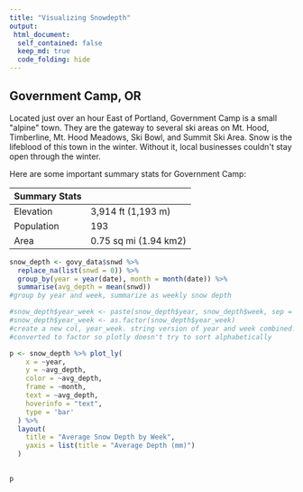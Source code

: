 ```yaml
---
title: "Visualizing Snowdepth"
output:
 html_document:
  self_contained: false
  keep_md: true
  code_folding: hide
---
```




## Government Camp, OR

Located just over an hour East of Portland, Government Camp is a small "alpine" town. They are the gateway to several ski areas on Mt. Hood, Timberline, Mt. Hood Meadows, Ski Bowl, and Summit Ski Area. Snow is the lifeblood of this town in the winter. Without it, local businesses couldn't stay open through the winter. 

Here are some important summary stats for Government Camp:

| Summary Stats |  |
|----|----|
| Elevation | 3,914 ft (1,193 m) |
| Population | 193 |
| Area | 0.75 sq mi (1.94 km2) |



```r
snow_depth <- govy_data$snwd %>%
  replace_na(list(snwd = 0)) %>%
  group_by(year = year(date), month = month(date)) %>%
  summarise(avg_depth = mean(snwd))
#group by year and week, summarize as weekly snow depth

#snow_depth$year_week <- paste(snow_depth$year, snow_depth$week, sep = "-")
#snow_depth$year_week <- as.factor(snow_depth$year_week)
#create a new col, year_week. string version of year and week combined.
#converted to factor so plotly doesn't try to sort alphabetically

p <- snow_depth %>% plot_ly(
    x = ~year, 
    y = ~avg_depth, 
    color = ~avg_depth, 
    frame = ~month, 
    text = ~avg_depth, 
    hoverinfo = "text",
    type = 'bar'
  ) %>%
  layout(
    title = "Average Snow Depth by Week",
    yaxis = list(title = "Average Depth (mm)")
  )
  

p
```

<!--html_preserve--><div id="htmlwidget-c9c07a3884dda74c8ebd" style="width:672px;height:480px;" class="plotly html-widget"></div>
<script type="application/json" data-for="htmlwidget-c9c07a3884dda74c8ebd">{"x":{"visdat":{"5c5780bed0":["function () ","plotlyVisDat"]},"cur_data":"5c5780bed0","attrs":{"5c5780bed0":{"x":{},"y":{},"text":{},"hoverinfo":"text","color":{},"frame":{},"alpha_stroke":1,"sizes":[10,100],"spans":[1,20],"type":"bar"}},"layout":{"margin":{"b":40,"l":60,"t":25,"r":10},"title":"Average Snow Depth by Week","yaxis":{"domain":[0,1],"automargin":true,"title":"Average Depth (mm)","range":[-136.236206896552,2860.96034482759]},"xaxis":{"domain":[0,1],"automargin":true,"title":"year","range":[1978,2022]},"hovermode":"closest","showlegend":false,"sliders":[{"currentvalue":{"prefix":"month: ","xanchor":"right","font":{"size":16,"color":"rgba(204,204,204,1)"}},"steps":[{"method":"animate","args":[["1"],{"transition":{"duration":500,"easing":"linear"},"frame":{"duration":500,"redraw":true},"mode":"immediate"}],"label":"1","value":"1"},{"method":"animate","args":[["2"],{"transition":{"duration":500,"easing":"linear"},"frame":{"duration":500,"redraw":true},"mode":"immediate"}],"label":"2","value":"2"},{"method":"animate","args":[["3"],{"transition":{"duration":500,"easing":"linear"},"frame":{"duration":500,"redraw":true},"mode":"immediate"}],"label":"3","value":"3"},{"method":"animate","args":[["4"],{"transition":{"duration":500,"easing":"linear"},"frame":{"duration":500,"redraw":true},"mode":"immediate"}],"label":"4","value":"4"},{"method":"animate","args":[["5"],{"transition":{"duration":500,"easing":"linear"},"frame":{"duration":500,"redraw":true},"mode":"immediate"}],"label":"5","value":"5"},{"method":"animate","args":[["6"],{"transition":{"duration":500,"easing":"linear"},"frame":{"duration":500,"redraw":true},"mode":"immediate"}],"label":"6","value":"6"},{"method":"animate","args":[["7"],{"transition":{"duration":500,"easing":"linear"},"frame":{"duration":500,"redraw":true},"mode":"immediate"}],"label":"7","value":"7"},{"method":"animate","args":[["8"],{"transition":{"duration":500,"easing":"linear"},"frame":{"duration":500,"redraw":true},"mode":"immediate"}],"label":"8","value":"8"},{"method":"animate","args":[["9"],{"transition":{"duration":500,"easing":"linear"},"frame":{"duration":500,"redraw":true},"mode":"immediate"}],"label":"9","value":"9"},{"method":"animate","args":[["10"],{"transition":{"duration":500,"easing":"linear"},"frame":{"duration":500,"redraw":true},"mode":"immediate"}],"label":"10","value":"10"},{"method":"animate","args":[["11"],{"transition":{"duration":500,"easing":"linear"},"frame":{"duration":500,"redraw":true},"mode":"immediate"}],"label":"11","value":"11"},{"method":"animate","args":[["12"],{"transition":{"duration":500,"easing":"linear"},"frame":{"duration":500,"redraw":true},"mode":"immediate"}],"label":"12","value":"12"}],"visible":true,"pad":{"t":40}}],"updatemenus":[{"type":"buttons","direction":"right","showactive":false,"y":0,"x":0,"yanchor":"top","xanchor":"right","pad":{"t":60,"r":5},"buttons":[{"label":"Play","method":"animate","args":[null,{"fromcurrent":true,"mode":"immediate","transition":{"duration":500,"easing":"linear"},"frame":{"duration":500,"redraw":true}}]}]}],"legend":{"yanchor":"top","y":0.5}},"source":"A","config":{"showSendToCloud":false},"data":[{"x":[1980,1981,1982,1983,1984,1985,1986,1987,1988,1989,1990,1991,1992,1993,1994,1995,1996,1997,1998,1999,2000,2001,2002,2003,2004,2005,2006,2007,2008,2009,2010,2011,2012,2013,2014,2015,2016,2017,2018,2019,2020],"y":[943.032258064516,53.258064516129,2249.06451612903,736.58064516129,693.225806451613,2255.61290322581,754.612903225806,679.225806451613,1069.22580645161,1536.29032258065,522.709677419355,493.193548387097,209.741935483871,1412.51612903226,284.354838709677,845.483870967742,643.161290322581,1037.35483870968,1095.51612903226,961.935483870968,1399.45161290323,662.935483870968,1888.64516129032,298.290322580645,1292.1935483871,199.225806451613,900.548387096774,1087.29032258065,1889.38709677419,1123.38709677419,281,556.41935483871,803,968.41935483871,90.1290322580645,109.806451612903,1212.67741935484,1797.64516129032,303.870967741935,569.483870967742,955.387096774194],"text":[943.032258064516,53.258064516129,2249.06451612903,736.58064516129,693.225806451613,2255.61290322581,754.612903225806,679.225806451613,1069.22580645161,1536.29032258065,522.709677419355,493.193548387097,209.741935483871,1412.51612903226,284.354838709677,845.483870967742,643.161290322581,1037.35483870968,1095.51612903226,961.935483870968,1399.45161290323,662.935483870968,1888.64516129032,298.290322580645,1292.1935483871,199.225806451613,900.548387096774,1087.29032258065,1889.38709677419,1123.38709677419,281,556.41935483871,803,968.41935483871,90.1290322580645,109.806451612903,1212.67741935484,1797.64516129032,303.870967741935,569.483870967742,955.387096774194],"hoverinfo":["text","text","text","text","text","text","text","text","text","text","text","text","text","text","text","text","text","text","text","text","text","text","text","text","text","text","text","text","text","text","text","text","text","text","text","text","text","text","text","text","text"],"frame":"1","type":"bar","marker":{"colorbar":{"title":"avg_depth","ticklen":2},"cmin":0,"cmax":2724.72413793103,"colorscale":[["0","rgba(68,1,84,1)"],["0.0416666666666667","rgba(70,19,97,1)"],["0.0833333333333333","rgba(72,32,111,1)"],["0.125","rgba(71,45,122,1)"],["0.166666666666667","rgba(68,58,128,1)"],["0.208333333333333","rgba(64,70,135,1)"],["0.25","rgba(60,82,138,1)"],["0.291666666666667","rgba(56,93,140,1)"],["0.333333333333333","rgba(49,104,142,1)"],["0.375","rgba(46,114,142,1)"],["0.416666666666667","rgba(42,123,142,1)"],["0.458333333333333","rgba(38,133,141,1)"],["0.5","rgba(37,144,140,1)"],["0.541666666666667","rgba(33,154,138,1)"],["0.583333333333333","rgba(39,164,133,1)"],["0.625","rgba(47,174,127,1)"],["0.666666666666667","rgba(53,183,121,1)"],["0.708333333333333","rgba(79,191,110,1)"],["0.75","rgba(98,199,98,1)"],["0.791666666666667","rgba(119,207,85,1)"],["0.833333333333333","rgba(147,214,70,1)"],["0.875","rgba(172,220,52,1)"],["0.916666666666667","rgba(199,225,42,1)"],["0.958333333333333","rgba(226,228,40,1)"],["1","rgba(253,231,37,1)"]],"showscale":false,"color":[943.032258064516,53.258064516129,2249.06451612903,736.58064516129,693.225806451613,2255.61290322581,754.612903225806,679.225806451613,1069.22580645161,1536.29032258065,522.709677419355,493.193548387097,209.741935483871,1412.51612903226,284.354838709677,845.483870967742,643.161290322581,1037.35483870968,1095.51612903226,961.935483870968,1399.45161290323,662.935483870968,1888.64516129032,298.290322580645,1292.1935483871,199.225806451613,900.548387096774,1087.29032258065,1889.38709677419,1123.38709677419,281,556.41935483871,803,968.41935483871,90.1290322580645,109.806451612903,1212.67741935484,1797.64516129032,303.870967741935,569.483870967742,955.387096774194],"line":{"colorbar":{"title":"","ticklen":2},"cmin":0,"cmax":2724.72413793103,"colorscale":[["0","rgba(68,1,84,1)"],["0.0416666666666667","rgba(70,19,97,1)"],["0.0833333333333333","rgba(72,32,111,1)"],["0.125","rgba(71,45,122,1)"],["0.166666666666667","rgba(68,58,128,1)"],["0.208333333333333","rgba(64,70,135,1)"],["0.25","rgba(60,82,138,1)"],["0.291666666666667","rgba(56,93,140,1)"],["0.333333333333333","rgba(49,104,142,1)"],["0.375","rgba(46,114,142,1)"],["0.416666666666667","rgba(42,123,142,1)"],["0.458333333333333","rgba(38,133,141,1)"],["0.5","rgba(37,144,140,1)"],["0.541666666666667","rgba(33,154,138,1)"],["0.583333333333333","rgba(39,164,133,1)"],["0.625","rgba(47,174,127,1)"],["0.666666666666667","rgba(53,183,121,1)"],["0.708333333333333","rgba(79,191,110,1)"],["0.75","rgba(98,199,98,1)"],["0.791666666666667","rgba(119,207,85,1)"],["0.833333333333333","rgba(147,214,70,1)"],["0.875","rgba(172,220,52,1)"],["0.916666666666667","rgba(199,225,42,1)"],["0.958333333333333","rgba(226,228,40,1)"],["1","rgba(253,231,37,1)"]],"showscale":false,"color":[943.032258064516,53.258064516129,2249.06451612903,736.58064516129,693.225806451613,2255.61290322581,754.612903225806,679.225806451613,1069.22580645161,1536.29032258065,522.709677419355,493.193548387097,209.741935483871,1412.51612903226,284.354838709677,845.483870967742,643.161290322581,1037.35483870968,1095.51612903226,961.935483870968,1399.45161290323,662.935483870968,1888.64516129032,298.290322580645,1292.1935483871,199.225806451613,900.548387096774,1087.29032258065,1889.38709677419,1123.38709677419,281,556.41935483871,803,968.41935483871,90.1290322580645,109.806451612903,1212.67741935484,1797.64516129032,303.870967741935,569.483870967742,955.387096774194]}},"xaxis":"x","yaxis":"y","visible":true},{"x":[1980,2020],"y":[0,2724.72413793103],"type":"scatter","mode":"markers","opacity":0,"hoverinfo":"none","showlegend":false,"marker":{"colorbar":{"title":"avg_depth","ticklen":2,"len":0.5,"lenmode":"fraction","y":1,"yanchor":"top"},"cmin":0,"cmax":2724.72413793103,"colorscale":[["0","rgba(68,1,84,1)"],["0.0416666666666667","rgba(70,19,97,1)"],["0.0833333333333333","rgba(72,32,111,1)"],["0.125","rgba(71,45,122,1)"],["0.166666666666667","rgba(68,58,128,1)"],["0.208333333333333","rgba(64,70,135,1)"],["0.25","rgba(60,82,138,1)"],["0.291666666666667","rgba(56,93,140,1)"],["0.333333333333333","rgba(49,104,142,1)"],["0.375","rgba(46,114,142,1)"],["0.416666666666667","rgba(42,123,142,1)"],["0.458333333333333","rgba(38,133,141,1)"],["0.5","rgba(37,144,140,1)"],["0.541666666666667","rgba(33,154,138,1)"],["0.583333333333333","rgba(39,164,133,1)"],["0.625","rgba(47,174,127,1)"],["0.666666666666667","rgba(53,183,121,1)"],["0.708333333333333","rgba(79,191,110,1)"],["0.75","rgba(98,199,98,1)"],["0.791666666666667","rgba(119,207,85,1)"],["0.833333333333333","rgba(147,214,70,1)"],["0.875","rgba(172,220,52,1)"],["0.916666666666667","rgba(199,225,42,1)"],["0.958333333333333","rgba(226,228,40,1)"],["1","rgba(253,231,37,1)"]],"showscale":true,"color":[0,2724.72413793103],"line":{"color":"rgba(255,127,14,1)"}},"xaxis":"x","yaxis":"y","frame":null}],"highlight":{"on":"plotly_click","persistent":false,"dynamic":false,"selectize":false,"opacityDim":0.2,"selected":{"opacity":1},"debounce":0},"frames":[{"name":"1","data":[{"x":[1980,1981,1982,1983,1984,1985,1986,1987,1988,1989,1990,1991,1992,1993,1994,1995,1996,1997,1998,1999,2000,2001,2002,2003,2004,2005,2006,2007,2008,2009,2010,2011,2012,2013,2014,2015,2016,2017,2018,2019,2020],"y":[943.032258064516,53.258064516129,2249.06451612903,736.58064516129,693.225806451613,2255.61290322581,754.612903225806,679.225806451613,1069.22580645161,1536.29032258065,522.709677419355,493.193548387097,209.741935483871,1412.51612903226,284.354838709677,845.483870967742,643.161290322581,1037.35483870968,1095.51612903226,961.935483870968,1399.45161290323,662.935483870968,1888.64516129032,298.290322580645,1292.1935483871,199.225806451613,900.548387096774,1087.29032258065,1889.38709677419,1123.38709677419,281,556.41935483871,803,968.41935483871,90.1290322580645,109.806451612903,1212.67741935484,1797.64516129032,303.870967741935,569.483870967742,955.387096774194],"text":[943.032258064516,53.258064516129,2249.06451612903,736.58064516129,693.225806451613,2255.61290322581,754.612903225806,679.225806451613,1069.22580645161,1536.29032258065,522.709677419355,493.193548387097,209.741935483871,1412.51612903226,284.354838709677,845.483870967742,643.161290322581,1037.35483870968,1095.51612903226,961.935483870968,1399.45161290323,662.935483870968,1888.64516129032,298.290322580645,1292.1935483871,199.225806451613,900.548387096774,1087.29032258065,1889.38709677419,1123.38709677419,281,556.41935483871,803,968.41935483871,90.1290322580645,109.806451612903,1212.67741935484,1797.64516129032,303.870967741935,569.483870967742,955.387096774194],"hoverinfo":["text","text","text","text","text","text","text","text","text","text","text","text","text","text","text","text","text","text","text","text","text","text","text","text","text","text","text","text","text","text","text","text","text","text","text","text","text","text","text","text","text"],"frame":"1","type":"bar","marker":{"colorbar":{"title":"avg_depth","ticklen":2},"cmin":0,"cmax":2724.72413793103,"colorscale":[["0","rgba(68,1,84,1)"],["0.0416666666666667","rgba(70,19,97,1)"],["0.0833333333333333","rgba(72,32,111,1)"],["0.125","rgba(71,45,122,1)"],["0.166666666666667","rgba(68,58,128,1)"],["0.208333333333333","rgba(64,70,135,1)"],["0.25","rgba(60,82,138,1)"],["0.291666666666667","rgba(56,93,140,1)"],["0.333333333333333","rgba(49,104,142,1)"],["0.375","rgba(46,114,142,1)"],["0.416666666666667","rgba(42,123,142,1)"],["0.458333333333333","rgba(38,133,141,1)"],["0.5","rgba(37,144,140,1)"],["0.541666666666667","rgba(33,154,138,1)"],["0.583333333333333","rgba(39,164,133,1)"],["0.625","rgba(47,174,127,1)"],["0.666666666666667","rgba(53,183,121,1)"],["0.708333333333333","rgba(79,191,110,1)"],["0.75","rgba(98,199,98,1)"],["0.791666666666667","rgba(119,207,85,1)"],["0.833333333333333","rgba(147,214,70,1)"],["0.875","rgba(172,220,52,1)"],["0.916666666666667","rgba(199,225,42,1)"],["0.958333333333333","rgba(226,228,40,1)"],["1","rgba(253,231,37,1)"]],"showscale":false,"color":[943.032258064516,53.258064516129,2249.06451612903,736.58064516129,693.225806451613,2255.61290322581,754.612903225806,679.225806451613,1069.22580645161,1536.29032258065,522.709677419355,493.193548387097,209.741935483871,1412.51612903226,284.354838709677,845.483870967742,643.161290322581,1037.35483870968,1095.51612903226,961.935483870968,1399.45161290323,662.935483870968,1888.64516129032,298.290322580645,1292.1935483871,199.225806451613,900.548387096774,1087.29032258065,1889.38709677419,1123.38709677419,281,556.41935483871,803,968.41935483871,90.1290322580645,109.806451612903,1212.67741935484,1797.64516129032,303.870967741935,569.483870967742,955.387096774194],"line":{"colorbar":{"title":"","ticklen":2},"cmin":0,"cmax":2724.72413793103,"colorscale":[["0","rgba(68,1,84,1)"],["0.0416666666666667","rgba(70,19,97,1)"],["0.0833333333333333","rgba(72,32,111,1)"],["0.125","rgba(71,45,122,1)"],["0.166666666666667","rgba(68,58,128,1)"],["0.208333333333333","rgba(64,70,135,1)"],["0.25","rgba(60,82,138,1)"],["0.291666666666667","rgba(56,93,140,1)"],["0.333333333333333","rgba(49,104,142,1)"],["0.375","rgba(46,114,142,1)"],["0.416666666666667","rgba(42,123,142,1)"],["0.458333333333333","rgba(38,133,141,1)"],["0.5","rgba(37,144,140,1)"],["0.541666666666667","rgba(33,154,138,1)"],["0.583333333333333","rgba(39,164,133,1)"],["0.625","rgba(47,174,127,1)"],["0.666666666666667","rgba(53,183,121,1)"],["0.708333333333333","rgba(79,191,110,1)"],["0.75","rgba(98,199,98,1)"],["0.791666666666667","rgba(119,207,85,1)"],["0.833333333333333","rgba(147,214,70,1)"],["0.875","rgba(172,220,52,1)"],["0.916666666666667","rgba(199,225,42,1)"],["0.958333333333333","rgba(226,228,40,1)"],["1","rgba(253,231,37,1)"]],"showscale":false,"color":[943.032258064516,53.258064516129,2249.06451612903,736.58064516129,693.225806451613,2255.61290322581,754.612903225806,679.225806451613,1069.22580645161,1536.29032258065,522.709677419355,493.193548387097,209.741935483871,1412.51612903226,284.354838709677,845.483870967742,643.161290322581,1037.35483870968,1095.51612903226,961.935483870968,1399.45161290323,662.935483870968,1888.64516129032,298.290322580645,1292.1935483871,199.225806451613,900.548387096774,1087.29032258065,1889.38709677419,1123.38709677419,281,556.41935483871,803,968.41935483871,90.1290322580645,109.806451612903,1212.67741935484,1797.64516129032,303.870967741935,569.483870967742,955.387096774194]}},"xaxis":"x","yaxis":"y","visible":true}],"traces":[0]},{"name":"2","data":[{"x":[1980,1981,1982,1983,1984,1985,1986,1987,1988,1989,1990,1991,1992,1993,1994,1995,1996,1997,1998,1999,2000,2001,2002,2003,2004,2005,2006,2007,2008,2009,2010,2011,2012,2013,2014,2015,2016,2017,2018,2019,2020],"y":[838.206896551724,220.428571428571,1985.78571428571,854.535714285714,638.51724137931,2647.96428571429,1037.75,718.464285714286,837.344827586207,1544.92857142857,1970.25,135.214285714286,8.75862068965517,1074.07142857143,540.785714285714,416.535714285714,811.034482758621,889.928571428571,767.428571428571,2120.85714285714,1273.37931034483,850,2443.78571428571,310.214285714286,1173.65517241379,158.785714285714,1361.60714285714,807.285714285714,2724.72413793103,847.25,121.571428571429,372.75,692,1214.60714285714,625.071428571429,1.78571428571429,711.965517241379,1373.39285714286,435.464285714286,983.392857142857,602.51724137931],"text":[838.206896551724,220.428571428571,1985.78571428571,854.535714285714,638.51724137931,2647.96428571429,1037.75,718.464285714286,837.344827586207,1544.92857142857,1970.25,135.214285714286,8.75862068965517,1074.07142857143,540.785714285714,416.535714285714,811.034482758621,889.928571428571,767.428571428571,2120.85714285714,1273.37931034483,850,2443.78571428571,310.214285714286,1173.65517241379,158.785714285714,1361.60714285714,807.285714285714,2724.72413793103,847.25,121.571428571429,372.75,692,1214.60714285714,625.071428571429,1.78571428571429,711.965517241379,1373.39285714286,435.464285714286,983.392857142857,602.51724137931],"hoverinfo":["text","text","text","text","text","text","text","text","text","text","text","text","text","text","text","text","text","text","text","text","text","text","text","text","text","text","text","text","text","text","text","text","text","text","text","text","text","text","text","text","text"],"frame":"2","type":"bar","marker":{"colorbar":{"title":"avg_depth","ticklen":2},"cmin":0,"cmax":2724.72413793103,"colorscale":[["0","rgba(68,1,84,1)"],["0.0416666666666667","rgba(70,19,97,1)"],["0.0833333333333333","rgba(72,32,111,1)"],["0.125","rgba(71,45,122,1)"],["0.166666666666667","rgba(68,58,128,1)"],["0.208333333333333","rgba(64,70,135,1)"],["0.25","rgba(60,82,138,1)"],["0.291666666666667","rgba(56,93,140,1)"],["0.333333333333333","rgba(49,104,142,1)"],["0.375","rgba(46,114,142,1)"],["0.416666666666667","rgba(42,123,142,1)"],["0.458333333333333","rgba(38,133,141,1)"],["0.5","rgba(37,144,140,1)"],["0.541666666666667","rgba(33,154,138,1)"],["0.583333333333333","rgba(39,164,133,1)"],["0.625","rgba(47,174,127,1)"],["0.666666666666667","rgba(53,183,121,1)"],["0.708333333333333","rgba(79,191,110,1)"],["0.75","rgba(98,199,98,1)"],["0.791666666666667","rgba(119,207,85,1)"],["0.833333333333333","rgba(147,214,70,1)"],["0.875","rgba(172,220,52,1)"],["0.916666666666667","rgba(199,225,42,1)"],["0.958333333333333","rgba(226,228,40,1)"],["1","rgba(253,231,37,1)"]],"showscale":false,"color":[838.206896551724,220.428571428571,1985.78571428571,854.535714285714,638.51724137931,2647.96428571429,1037.75,718.464285714286,837.344827586207,1544.92857142857,1970.25,135.214285714286,8.75862068965517,1074.07142857143,540.785714285714,416.535714285714,811.034482758621,889.928571428571,767.428571428571,2120.85714285714,1273.37931034483,850,2443.78571428571,310.214285714286,1173.65517241379,158.785714285714,1361.60714285714,807.285714285714,2724.72413793103,847.25,121.571428571429,372.75,692,1214.60714285714,625.071428571429,1.78571428571429,711.965517241379,1373.39285714286,435.464285714286,983.392857142857,602.51724137931],"line":{"colorbar":{"title":"","ticklen":2},"cmin":0,"cmax":2724.72413793103,"colorscale":[["0","rgba(68,1,84,1)"],["0.0416666666666667","rgba(70,19,97,1)"],["0.0833333333333333","rgba(72,32,111,1)"],["0.125","rgba(71,45,122,1)"],["0.166666666666667","rgba(68,58,128,1)"],["0.208333333333333","rgba(64,70,135,1)"],["0.25","rgba(60,82,138,1)"],["0.291666666666667","rgba(56,93,140,1)"],["0.333333333333333","rgba(49,104,142,1)"],["0.375","rgba(46,114,142,1)"],["0.416666666666667","rgba(42,123,142,1)"],["0.458333333333333","rgba(38,133,141,1)"],["0.5","rgba(37,144,140,1)"],["0.541666666666667","rgba(33,154,138,1)"],["0.583333333333333","rgba(39,164,133,1)"],["0.625","rgba(47,174,127,1)"],["0.666666666666667","rgba(53,183,121,1)"],["0.708333333333333","rgba(79,191,110,1)"],["0.75","rgba(98,199,98,1)"],["0.791666666666667","rgba(119,207,85,1)"],["0.833333333333333","rgba(147,214,70,1)"],["0.875","rgba(172,220,52,1)"],["0.916666666666667","rgba(199,225,42,1)"],["0.958333333333333","rgba(226,228,40,1)"],["1","rgba(253,231,37,1)"]],"showscale":false,"color":[838.206896551724,220.428571428571,1985.78571428571,854.535714285714,638.51724137931,2647.96428571429,1037.75,718.464285714286,837.344827586207,1544.92857142857,1970.25,135.214285714286,8.75862068965517,1074.07142857143,540.785714285714,416.535714285714,811.034482758621,889.928571428571,767.428571428571,2120.85714285714,1273.37931034483,850,2443.78571428571,310.214285714286,1173.65517241379,158.785714285714,1361.60714285714,807.285714285714,2724.72413793103,847.25,121.571428571429,372.75,692,1214.60714285714,625.071428571429,1.78571428571429,711.965517241379,1373.39285714286,435.464285714286,983.392857142857,602.51724137931]}},"xaxis":"x","yaxis":"y","visible":true}],"traces":[0]},{"name":"3","data":[{"x":[1980,1981,1982,1983,1984,1985,1986,1987,1988,1989,1990,1991,1992,1993,1994,1995,1996,1997,1998,1999,2000,2001,2002,2003,2004,2005,2006,2007,2008,2009,2010,2011,2012,2013,2014,2015,2016,2017,2018,2019],"y":[1090.51612903226,29.3225806451613,1666.48387096774,353.967741935484,572.677419354839,2172.09677419355,275.290322580645,547.322580645161,265.451612903226,1610.8064516129,743.161290322581,350.645161290323,2.45161290322581,483.354838709677,480.903225806452,100.774193548387,108.129032258065,1259.35483870968,794.774193548387,2023.83870967742,1198.64516129032,447.41935483871,2101.54838709677,839.838709677419,798.064516129032,45,1439.54838709677,697.161290322581,2170.54838709677,1600.25806451613,126.064516129032,995.483870967742,1541.22580645161,1188.87096774194,332.709677419355,3.29032258064516,431.870967741935,1310.96774193548,974.193548387097,1446.12903225806],"text":[1090.51612903226,29.3225806451613,1666.48387096774,353.967741935484,572.677419354839,2172.09677419355,275.290322580645,547.322580645161,265.451612903226,1610.8064516129,743.161290322581,350.645161290323,2.45161290322581,483.354838709677,480.903225806452,100.774193548387,108.129032258065,1259.35483870968,794.774193548387,2023.83870967742,1198.64516129032,447.41935483871,2101.54838709677,839.838709677419,798.064516129032,45,1439.54838709677,697.161290322581,2170.54838709677,1600.25806451613,126.064516129032,995.483870967742,1541.22580645161,1188.87096774194,332.709677419355,3.29032258064516,431.870967741935,1310.96774193548,974.193548387097,1446.12903225806],"hoverinfo":["text","text","text","text","text","text","text","text","text","text","text","text","text","text","text","text","text","text","text","text","text","text","text","text","text","text","text","text","text","text","text","text","text","text","text","text","text","text","text","text"],"frame":"3","type":"bar","marker":{"colorbar":{"title":"avg_depth","ticklen":2},"cmin":0,"cmax":2724.72413793103,"colorscale":[["0","rgba(68,1,84,1)"],["0.0416666666666667","rgba(70,19,97,1)"],["0.0833333333333333","rgba(72,32,111,1)"],["0.125","rgba(71,45,122,1)"],["0.166666666666667","rgba(68,58,128,1)"],["0.208333333333333","rgba(64,70,135,1)"],["0.25","rgba(60,82,138,1)"],["0.291666666666667","rgba(56,93,140,1)"],["0.333333333333333","rgba(49,104,142,1)"],["0.375","rgba(46,114,142,1)"],["0.416666666666667","rgba(42,123,142,1)"],["0.458333333333333","rgba(38,133,141,1)"],["0.5","rgba(37,144,140,1)"],["0.541666666666667","rgba(33,154,138,1)"],["0.583333333333333","rgba(39,164,133,1)"],["0.625","rgba(47,174,127,1)"],["0.666666666666667","rgba(53,183,121,1)"],["0.708333333333333","rgba(79,191,110,1)"],["0.75","rgba(98,199,98,1)"],["0.791666666666667","rgba(119,207,85,1)"],["0.833333333333333","rgba(147,214,70,1)"],["0.875","rgba(172,220,52,1)"],["0.916666666666667","rgba(199,225,42,1)"],["0.958333333333333","rgba(226,228,40,1)"],["1","rgba(253,231,37,1)"]],"showscale":false,"color":[1090.51612903226,29.3225806451613,1666.48387096774,353.967741935484,572.677419354839,2172.09677419355,275.290322580645,547.322580645161,265.451612903226,1610.8064516129,743.161290322581,350.645161290323,2.45161290322581,483.354838709677,480.903225806452,100.774193548387,108.129032258065,1259.35483870968,794.774193548387,2023.83870967742,1198.64516129032,447.41935483871,2101.54838709677,839.838709677419,798.064516129032,45,1439.54838709677,697.161290322581,2170.54838709677,1600.25806451613,126.064516129032,995.483870967742,1541.22580645161,1188.87096774194,332.709677419355,3.29032258064516,431.870967741935,1310.96774193548,974.193548387097,1446.12903225806],"line":{"colorbar":{"title":"","ticklen":2},"cmin":0,"cmax":2724.72413793103,"colorscale":[["0","rgba(68,1,84,1)"],["0.0416666666666667","rgba(70,19,97,1)"],["0.0833333333333333","rgba(72,32,111,1)"],["0.125","rgba(71,45,122,1)"],["0.166666666666667","rgba(68,58,128,1)"],["0.208333333333333","rgba(64,70,135,1)"],["0.25","rgba(60,82,138,1)"],["0.291666666666667","rgba(56,93,140,1)"],["0.333333333333333","rgba(49,104,142,1)"],["0.375","rgba(46,114,142,1)"],["0.416666666666667","rgba(42,123,142,1)"],["0.458333333333333","rgba(38,133,141,1)"],["0.5","rgba(37,144,140,1)"],["0.541666666666667","rgba(33,154,138,1)"],["0.583333333333333","rgba(39,164,133,1)"],["0.625","rgba(47,174,127,1)"],["0.666666666666667","rgba(53,183,121,1)"],["0.708333333333333","rgba(79,191,110,1)"],["0.75","rgba(98,199,98,1)"],["0.791666666666667","rgba(119,207,85,1)"],["0.833333333333333","rgba(147,214,70,1)"],["0.875","rgba(172,220,52,1)"],["0.916666666666667","rgba(199,225,42,1)"],["0.958333333333333","rgba(226,228,40,1)"],["1","rgba(253,231,37,1)"]],"showscale":false,"color":[1090.51612903226,29.3225806451613,1666.48387096774,353.967741935484,572.677419354839,2172.09677419355,275.290322580645,547.322580645161,265.451612903226,1610.8064516129,743.161290322581,350.645161290323,2.45161290322581,483.354838709677,480.903225806452,100.774193548387,108.129032258065,1259.35483870968,794.774193548387,2023.83870967742,1198.64516129032,447.41935483871,2101.54838709677,839.838709677419,798.064516129032,45,1439.54838709677,697.161290322581,2170.54838709677,1600.25806451613,126.064516129032,995.483870967742,1541.22580645161,1188.87096774194,332.709677419355,3.29032258064516,431.870967741935,1310.96774193548,974.193548387097,1446.12903225806]}},"xaxis":"x","yaxis":"y","visible":true}],"traces":[0]},{"name":"4","data":[{"x":[1980,1981,1982,1983,1984,1985,1986,1987,1988,1989,1990,1991,1992,1993,1994,1995,1996,1997,1998,1999,2000,2001,2002,2003,2004,2005,2006,2007,2008,2009,2010,2011,2012,2013,2014,2015,2016,2017,2018,2019],"y":[761.066666666667,422.533333333333,1496.1,211.766666666667,593.6,870.4,74.5,31.3666666666667,145.566666666667,722.233333333333,69.4,137.933333333333,38.0666666666667,48.2333333333333,17.7666666666667,97.3,21.1666666666667,635.9,263.3,1368.3,186.233333333333,203.266666666667,1113.33333333333,372.433333333333,57.6333333333333,110.033333333333,732.333333333333,94.8666666666667,2307.13333333333,1372.43333333333,450.466666666667,544.433333333333,472.5,193.033333333333,51.6666666666667,48.2,49.9,652.766666666667,304.866666666667,168.466666666667],"text":[761.066666666667,422.533333333333,1496.1,211.766666666667,593.6,870.4,74.5,31.3666666666667,145.566666666667,722.233333333333,69.4,137.933333333333,38.0666666666667,48.2333333333333,17.7666666666667,97.3,21.1666666666667,635.9,263.3,1368.3,186.233333333333,203.266666666667,1113.33333333333,372.433333333333,57.6333333333333,110.033333333333,732.333333333333,94.8666666666667,2307.13333333333,1372.43333333333,450.466666666667,544.433333333333,472.5,193.033333333333,51.6666666666667,48.2,49.9,652.766666666667,304.866666666667,168.466666666667],"hoverinfo":["text","text","text","text","text","text","text","text","text","text","text","text","text","text","text","text","text","text","text","text","text","text","text","text","text","text","text","text","text","text","text","text","text","text","text","text","text","text","text","text"],"frame":"4","type":"bar","marker":{"colorbar":{"title":"avg_depth","ticklen":2},"cmin":0,"cmax":2724.72413793103,"colorscale":[["0","rgba(68,1,84,1)"],["0.0416666666666667","rgba(70,19,97,1)"],["0.0833333333333333","rgba(72,32,111,1)"],["0.125","rgba(71,45,122,1)"],["0.166666666666667","rgba(68,58,128,1)"],["0.208333333333333","rgba(64,70,135,1)"],["0.25","rgba(60,82,138,1)"],["0.291666666666667","rgba(56,93,140,1)"],["0.333333333333333","rgba(49,104,142,1)"],["0.375","rgba(46,114,142,1)"],["0.416666666666667","rgba(42,123,142,1)"],["0.458333333333333","rgba(38,133,141,1)"],["0.5","rgba(37,144,140,1)"],["0.541666666666667","rgba(33,154,138,1)"],["0.583333333333333","rgba(39,164,133,1)"],["0.625","rgba(47,174,127,1)"],["0.666666666666667","rgba(53,183,121,1)"],["0.708333333333333","rgba(79,191,110,1)"],["0.75","rgba(98,199,98,1)"],["0.791666666666667","rgba(119,207,85,1)"],["0.833333333333333","rgba(147,214,70,1)"],["0.875","rgba(172,220,52,1)"],["0.916666666666667","rgba(199,225,42,1)"],["0.958333333333333","rgba(226,228,40,1)"],["1","rgba(253,231,37,1)"]],"showscale":false,"color":[761.066666666667,422.533333333333,1496.1,211.766666666667,593.6,870.4,74.5,31.3666666666667,145.566666666667,722.233333333333,69.4,137.933333333333,38.0666666666667,48.2333333333333,17.7666666666667,97.3,21.1666666666667,635.9,263.3,1368.3,186.233333333333,203.266666666667,1113.33333333333,372.433333333333,57.6333333333333,110.033333333333,732.333333333333,94.8666666666667,2307.13333333333,1372.43333333333,450.466666666667,544.433333333333,472.5,193.033333333333,51.6666666666667,48.2,49.9,652.766666666667,304.866666666667,168.466666666667],"line":{"colorbar":{"title":"","ticklen":2},"cmin":0,"cmax":2724.72413793103,"colorscale":[["0","rgba(68,1,84,1)"],["0.0416666666666667","rgba(70,19,97,1)"],["0.0833333333333333","rgba(72,32,111,1)"],["0.125","rgba(71,45,122,1)"],["0.166666666666667","rgba(68,58,128,1)"],["0.208333333333333","rgba(64,70,135,1)"],["0.25","rgba(60,82,138,1)"],["0.291666666666667","rgba(56,93,140,1)"],["0.333333333333333","rgba(49,104,142,1)"],["0.375","rgba(46,114,142,1)"],["0.416666666666667","rgba(42,123,142,1)"],["0.458333333333333","rgba(38,133,141,1)"],["0.5","rgba(37,144,140,1)"],["0.541666666666667","rgba(33,154,138,1)"],["0.583333333333333","rgba(39,164,133,1)"],["0.625","rgba(47,174,127,1)"],["0.666666666666667","rgba(53,183,121,1)"],["0.708333333333333","rgba(79,191,110,1)"],["0.75","rgba(98,199,98,1)"],["0.791666666666667","rgba(119,207,85,1)"],["0.833333333333333","rgba(147,214,70,1)"],["0.875","rgba(172,220,52,1)"],["0.916666666666667","rgba(199,225,42,1)"],["0.958333333333333","rgba(226,228,40,1)"],["1","rgba(253,231,37,1)"]],"showscale":false,"color":[761.066666666667,422.533333333333,1496.1,211.766666666667,593.6,870.4,74.5,31.3666666666667,145.566666666667,722.233333333333,69.4,137.933333333333,38.0666666666667,48.2333333333333,17.7666666666667,97.3,21.1666666666667,635.9,263.3,1368.3,186.233333333333,203.266666666667,1113.33333333333,372.433333333333,57.6333333333333,110.033333333333,732.333333333333,94.8666666666667,2307.13333333333,1372.43333333333,450.466666666667,544.433333333333,472.5,193.033333333333,51.6666666666667,48.2,49.9,652.766666666667,304.866666666667,168.466666666667]}},"xaxis":"x","yaxis":"y","visible":true}],"traces":[0]},{"name":"5","data":[{"x":[1980,1981,1982,1983,1984,1985,1986,1987,1988,1989,1990,1991,1992,1993,1994,1995,1996,1997,1998,1999,2000,2001,2002,2003,2004,2005,2006,2007,2008,2009,2010,2011,2012,2013,2014,2015,2016,2017,2018,2019],"y":[7.35483870967742,6.54838709677419,147.483870967742,6.54838709677419,119.612903225806,31.1290322580645,23.7096774193548,0,20.4838709677419,9,3.25806451612903,14.7096774193548,0,3.29032258064516,0,0,4.93548387096774,4.90322580645161,3.25806451612903,416.225806451613,21.3225806451613,18.8709677419355,199.903225806452,9.80645161290323,0,0,0,0,865.193548387097,155.645161290323,49.9354838709677,159,10.6774193548387,5.74193548387097,0,0,0,181.064516129032,0,0],"text":[7.35483870967742,6.54838709677419,147.483870967742,6.54838709677419,119.612903225806,31.1290322580645,23.7096774193548,0,20.4838709677419,9,3.25806451612903,14.7096774193548,0,3.29032258064516,0,0,4.93548387096774,4.90322580645161,3.25806451612903,416.225806451613,21.3225806451613,18.8709677419355,199.903225806452,9.80645161290323,0,0,0,0,865.193548387097,155.645161290323,49.9354838709677,159,10.6774193548387,5.74193548387097,0,0,0,181.064516129032,0,0],"hoverinfo":["text","text","text","text","text","text","text","text","text","text","text","text","text","text","text","text","text","text","text","text","text","text","text","text","text","text","text","text","text","text","text","text","text","text","text","text","text","text","text","text"],"frame":"5","type":"bar","marker":{"colorbar":{"title":"avg_depth","ticklen":2},"cmin":0,"cmax":2724.72413793103,"colorscale":[["0","rgba(68,1,84,1)"],["0.0416666666666667","rgba(70,19,97,1)"],["0.0833333333333333","rgba(72,32,111,1)"],["0.125","rgba(71,45,122,1)"],["0.166666666666667","rgba(68,58,128,1)"],["0.208333333333333","rgba(64,70,135,1)"],["0.25","rgba(60,82,138,1)"],["0.291666666666667","rgba(56,93,140,1)"],["0.333333333333333","rgba(49,104,142,1)"],["0.375","rgba(46,114,142,1)"],["0.416666666666667","rgba(42,123,142,1)"],["0.458333333333333","rgba(38,133,141,1)"],["0.5","rgba(37,144,140,1)"],["0.541666666666667","rgba(33,154,138,1)"],["0.583333333333333","rgba(39,164,133,1)"],["0.625","rgba(47,174,127,1)"],["0.666666666666667","rgba(53,183,121,1)"],["0.708333333333333","rgba(79,191,110,1)"],["0.75","rgba(98,199,98,1)"],["0.791666666666667","rgba(119,207,85,1)"],["0.833333333333333","rgba(147,214,70,1)"],["0.875","rgba(172,220,52,1)"],["0.916666666666667","rgba(199,225,42,1)"],["0.958333333333333","rgba(226,228,40,1)"],["1","rgba(253,231,37,1)"]],"showscale":false,"color":[7.35483870967742,6.54838709677419,147.483870967742,6.54838709677419,119.612903225806,31.1290322580645,23.7096774193548,0,20.4838709677419,9,3.25806451612903,14.7096774193548,0,3.29032258064516,0,0,4.93548387096774,4.90322580645161,3.25806451612903,416.225806451613,21.3225806451613,18.8709677419355,199.903225806452,9.80645161290323,0,0,0,0,865.193548387097,155.645161290323,49.9354838709677,159,10.6774193548387,5.74193548387097,0,0,0,181.064516129032,0,0],"line":{"colorbar":{"title":"","ticklen":2},"cmin":0,"cmax":2724.72413793103,"colorscale":[["0","rgba(68,1,84,1)"],["0.0416666666666667","rgba(70,19,97,1)"],["0.0833333333333333","rgba(72,32,111,1)"],["0.125","rgba(71,45,122,1)"],["0.166666666666667","rgba(68,58,128,1)"],["0.208333333333333","rgba(64,70,135,1)"],["0.25","rgba(60,82,138,1)"],["0.291666666666667","rgba(56,93,140,1)"],["0.333333333333333","rgba(49,104,142,1)"],["0.375","rgba(46,114,142,1)"],["0.416666666666667","rgba(42,123,142,1)"],["0.458333333333333","rgba(38,133,141,1)"],["0.5","rgba(37,144,140,1)"],["0.541666666666667","rgba(33,154,138,1)"],["0.583333333333333","rgba(39,164,133,1)"],["0.625","rgba(47,174,127,1)"],["0.666666666666667","rgba(53,183,121,1)"],["0.708333333333333","rgba(79,191,110,1)"],["0.75","rgba(98,199,98,1)"],["0.791666666666667","rgba(119,207,85,1)"],["0.833333333333333","rgba(147,214,70,1)"],["0.875","rgba(172,220,52,1)"],["0.916666666666667","rgba(199,225,42,1)"],["0.958333333333333","rgba(226,228,40,1)"],["1","rgba(253,231,37,1)"]],"showscale":false,"color":[7.35483870967742,6.54838709677419,147.483870967742,6.54838709677419,119.612903225806,31.1290322580645,23.7096774193548,0,20.4838709677419,9,3.25806451612903,14.7096774193548,0,3.29032258064516,0,0,4.93548387096774,4.90322580645161,3.25806451612903,416.225806451613,21.3225806451613,18.8709677419355,199.903225806452,9.80645161290323,0,0,0,0,865.193548387097,155.645161290323,49.9354838709677,159,10.6774193548387,5.74193548387097,0,0,0,181.064516129032,0,0]}},"xaxis":"x","yaxis":"y","visible":true}],"traces":[0]},{"name":"6","data":[{"x":[1980,1981,1982,1983,1984,1985,1986,1987,1988,1989,1990,1991,1992,1993,1994,1995,1996,1997,1998,1999,2000,2001,2002,2003,2004,2005,2006,2007,2008,2009,2010,2011,2012,2013,2014,2015,2016,2017,2018,2019],"y":[0.833333333333333,0,0,0,0,0,0,0,0,0,0,0,0,0,1.7,12.7,0.833333333333333,0,0,0,0,0,0,0,0,0,0,0,1.7,0,0,0,0,0,0,0,0,0,0,0],"text":[0.833333333333333,0,0,0,0,0,0,0,0,0,0,0,0,0,1.7,12.7,0.833333333333333,0,0,0,0,0,0,0,0,0,0,0,1.7,0,0,0,0,0,0,0,0,0,0,0],"hoverinfo":["text","text","text","text","text","text","text","text","text","text","text","text","text","text","text","text","text","text","text","text","text","text","text","text","text","text","text","text","text","text","text","text","text","text","text","text","text","text","text","text"],"frame":"6","type":"bar","marker":{"colorbar":{"title":"avg_depth","ticklen":2},"cmin":0,"cmax":2724.72413793103,"colorscale":[["0","rgba(68,1,84,1)"],["0.0416666666666667","rgba(70,19,97,1)"],["0.0833333333333333","rgba(72,32,111,1)"],["0.125","rgba(71,45,122,1)"],["0.166666666666667","rgba(68,58,128,1)"],["0.208333333333333","rgba(64,70,135,1)"],["0.25","rgba(60,82,138,1)"],["0.291666666666667","rgba(56,93,140,1)"],["0.333333333333333","rgba(49,104,142,1)"],["0.375","rgba(46,114,142,1)"],["0.416666666666667","rgba(42,123,142,1)"],["0.458333333333333","rgba(38,133,141,1)"],["0.5","rgba(37,144,140,1)"],["0.541666666666667","rgba(33,154,138,1)"],["0.583333333333333","rgba(39,164,133,1)"],["0.625","rgba(47,174,127,1)"],["0.666666666666667","rgba(53,183,121,1)"],["0.708333333333333","rgba(79,191,110,1)"],["0.75","rgba(98,199,98,1)"],["0.791666666666667","rgba(119,207,85,1)"],["0.833333333333333","rgba(147,214,70,1)"],["0.875","rgba(172,220,52,1)"],["0.916666666666667","rgba(199,225,42,1)"],["0.958333333333333","rgba(226,228,40,1)"],["1","rgba(253,231,37,1)"]],"showscale":false,"color":[0.833333333333333,0,0,0,0,0,0,0,0,0,0,0,0,0,1.7,12.7,0.833333333333333,0,0,0,0,0,0,0,0,0,0,0,1.7,0,0,0,0,0,0,0,0,0,0,0],"line":{"colorbar":{"title":"","ticklen":2},"cmin":0,"cmax":2724.72413793103,"colorscale":[["0","rgba(68,1,84,1)"],["0.0416666666666667","rgba(70,19,97,1)"],["0.0833333333333333","rgba(72,32,111,1)"],["0.125","rgba(71,45,122,1)"],["0.166666666666667","rgba(68,58,128,1)"],["0.208333333333333","rgba(64,70,135,1)"],["0.25","rgba(60,82,138,1)"],["0.291666666666667","rgba(56,93,140,1)"],["0.333333333333333","rgba(49,104,142,1)"],["0.375","rgba(46,114,142,1)"],["0.416666666666667","rgba(42,123,142,1)"],["0.458333333333333","rgba(38,133,141,1)"],["0.5","rgba(37,144,140,1)"],["0.541666666666667","rgba(33,154,138,1)"],["0.583333333333333","rgba(39,164,133,1)"],["0.625","rgba(47,174,127,1)"],["0.666666666666667","rgba(53,183,121,1)"],["0.708333333333333","rgba(79,191,110,1)"],["0.75","rgba(98,199,98,1)"],["0.791666666666667","rgba(119,207,85,1)"],["0.833333333333333","rgba(147,214,70,1)"],["0.875","rgba(172,220,52,1)"],["0.916666666666667","rgba(199,225,42,1)"],["0.958333333333333","rgba(226,228,40,1)"],["1","rgba(253,231,37,1)"]],"showscale":false,"color":[0.833333333333333,0,0,0,0,0,0,0,0,0,0,0,0,0,1.7,12.7,0.833333333333333,0,0,0,0,0,0,0,0,0,0,0,1.7,0,0,0,0,0,0,0,0,0,0,0]}},"xaxis":"x","yaxis":"y","visible":true}],"traces":[0]},{"name":"7","data":[{"x":[1980,1981,1982,1983,1984,1985,1986,1987,1988,1989,1990,1991,1992,1993,1994,1995,1996,1997,1998,1999,2000,2001,2002,2003,2004,2005,2006,2007,2008,2009,2010,2011,2012,2013,2014,2015,2016,2017,2018,2019],"y":[0,0,0,0,0,0,0,0,0,0,0,0,0,0,0,0,0,0,0,0,0,0,0,0,0,0,0,0,0,0,0,0,0,0,0,0,0,0,0,0],"text":[0,0,0,0,0,0,0,0,0,0,0,0,0,0,0,0,0,0,0,0,0,0,0,0,0,0,0,0,0,0,0,0,0,0,0,0,0,0,0,0],"hoverinfo":["text","text","text","text","text","text","text","text","text","text","text","text","text","text","text","text","text","text","text","text","text","text","text","text","text","text","text","text","text","text","text","text","text","text","text","text","text","text","text","text"],"frame":"7","type":"bar","marker":{"color":"rgba(68,1,84,1)","line":{"color":"rgba(68,1,84,1)"}},"textfont":{"color":"rgba(68,1,84,1)"},"error_y":{"color":"rgba(68,1,84,1)"},"error_x":{"color":"rgba(68,1,84,1)"},"xaxis":"x","yaxis":"y","visible":true}],"traces":[0]},{"name":"8","data":[{"x":[1980,1981,1982,1983,1984,1985,1986,1987,1988,1989,1990,1991,1992,1993,1994,1995,1996,1997,1998,1999,2000,2001,2002,2003,2004,2005,2006,2007,2008,2009,2010,2011,2012,2013,2014,2015,2016,2017,2018,2019],"y":[0,0,0,0,0,0,0,0,0,0,0,0,0,0,0,0,0,0,0,0,0,0,0,0,0,0,0,0,0,0,0,0,0,0,0,0,0,0,0,0],"text":[0,0,0,0,0,0,0,0,0,0,0,0,0,0,0,0,0,0,0,0,0,0,0,0,0,0,0,0,0,0,0,0,0,0,0,0,0,0,0,0],"hoverinfo":["text","text","text","text","text","text","text","text","text","text","text","text","text","text","text","text","text","text","text","text","text","text","text","text","text","text","text","text","text","text","text","text","text","text","text","text","text","text","text","text"],"frame":"8","type":"bar","marker":{"color":"rgba(68,1,84,1)","line":{"color":"rgba(68,1,84,1)"}},"textfont":{"color":"rgba(68,1,84,1)"},"error_y":{"color":"rgba(68,1,84,1)"},"error_x":{"color":"rgba(68,1,84,1)"},"xaxis":"x","yaxis":"y","visible":true}],"traces":[0]},{"name":"9","data":[{"x":[1980,1981,1982,1983,1984,1985,1986,1987,1988,1989,1990,1991,1992,1993,1994,1995,1996,1997,1998,1999,2000,2001,2002,2003,2004,2005,2006,2007,2008,2009,2010,2011,2012,2013,2014,2015,2016,2017,2018,2019],"y":[0,0,0,0,0,0,0,0,0,0,0,0,0,0,0,0,0,0,0,0,0,0,0,0,0,0,0,0,0,0,0,0,0,0,0,0,0,0,0,5.93333333333333],"text":[0,0,0,0,0,0,0,0,0,0,0,0,0,0,0,0,0,0,0,0,0,0,0,0,0,0,0,0,0,0,0,0,0,0,0,0,0,0,0,5.93333333333333],"hoverinfo":["text","text","text","text","text","text","text","text","text","text","text","text","text","text","text","text","text","text","text","text","text","text","text","text","text","text","text","text","text","text","text","text","text","text","text","text","text","text","text","text"],"frame":"9","type":"bar","marker":{"colorbar":{"title":"avg_depth","ticklen":2},"cmin":0,"cmax":2724.72413793103,"colorscale":[["0","rgba(68,1,84,1)"],["0.0416666666666667","rgba(70,19,97,1)"],["0.0833333333333333","rgba(72,32,111,1)"],["0.125","rgba(71,45,122,1)"],["0.166666666666667","rgba(68,58,128,1)"],["0.208333333333333","rgba(64,70,135,1)"],["0.25","rgba(60,82,138,1)"],["0.291666666666667","rgba(56,93,140,1)"],["0.333333333333333","rgba(49,104,142,1)"],["0.375","rgba(46,114,142,1)"],["0.416666666666667","rgba(42,123,142,1)"],["0.458333333333333","rgba(38,133,141,1)"],["0.5","rgba(37,144,140,1)"],["0.541666666666667","rgba(33,154,138,1)"],["0.583333333333333","rgba(39,164,133,1)"],["0.625","rgba(47,174,127,1)"],["0.666666666666667","rgba(53,183,121,1)"],["0.708333333333333","rgba(79,191,110,1)"],["0.75","rgba(98,199,98,1)"],["0.791666666666667","rgba(119,207,85,1)"],["0.833333333333333","rgba(147,214,70,1)"],["0.875","rgba(172,220,52,1)"],["0.916666666666667","rgba(199,225,42,1)"],["0.958333333333333","rgba(226,228,40,1)"],["1","rgba(253,231,37,1)"]],"showscale":false,"color":[0,0,0,0,0,0,0,0,0,0,0,0,0,0,0,0,0,0,0,0,0,0,0,0,0,0,0,0,0,0,0,0,0,0,0,0,0,0,0,5.93333333333333],"line":{"colorbar":{"title":"","ticklen":2},"cmin":0,"cmax":2724.72413793103,"colorscale":[["0","rgba(68,1,84,1)"],["0.0416666666666667","rgba(70,19,97,1)"],["0.0833333333333333","rgba(72,32,111,1)"],["0.125","rgba(71,45,122,1)"],["0.166666666666667","rgba(68,58,128,1)"],["0.208333333333333","rgba(64,70,135,1)"],["0.25","rgba(60,82,138,1)"],["0.291666666666667","rgba(56,93,140,1)"],["0.333333333333333","rgba(49,104,142,1)"],["0.375","rgba(46,114,142,1)"],["0.416666666666667","rgba(42,123,142,1)"],["0.458333333333333","rgba(38,133,141,1)"],["0.5","rgba(37,144,140,1)"],["0.541666666666667","rgba(33,154,138,1)"],["0.583333333333333","rgba(39,164,133,1)"],["0.625","rgba(47,174,127,1)"],["0.666666666666667","rgba(53,183,121,1)"],["0.708333333333333","rgba(79,191,110,1)"],["0.75","rgba(98,199,98,1)"],["0.791666666666667","rgba(119,207,85,1)"],["0.833333333333333","rgba(147,214,70,1)"],["0.875","rgba(172,220,52,1)"],["0.916666666666667","rgba(199,225,42,1)"],["0.958333333333333","rgba(226,228,40,1)"],["1","rgba(253,231,37,1)"]],"showscale":false,"color":[0,0,0,0,0,0,0,0,0,0,0,0,0,0,0,0,0,0,0,0,0,0,0,0,0,0,0,0,0,0,0,0,0,0,0,0,0,0,0,5.93333333333333]}},"xaxis":"x","yaxis":"y","visible":true}],"traces":[0]},{"name":"10","data":[{"x":[1980,1981,1982,1983,1984,1985,1986,1987,1988,1989,1990,1991,1992,1993,1994,1995,1996,1997,1998,1999,2000,2001,2002,2003,2004,2005,2006,2007,2008,2009,2010,2011,2012,2013,2014,2015,2016,2017,2018,2019],"y":[0,3.29032258064516,2.45161290322581,0,163,5.70967741935484,0,0,0,0,1.61290322580645,63.9032258064516,0,0,0.806451612903226,0,23.7096774193548,0,2.45161290322581,0,4.93548387096774,2.45161290322581,0,1.64516129032258,12.3225806451613,0,1.64516129032258,21.3225806451613,0,41.8064516129032,23.7741935483871,0,15.5806451612903,0,1.64516129032258,0,0,15.5483870967742,0,0.806451612903226],"text":[0,3.29032258064516,2.45161290322581,0,163,5.70967741935484,0,0,0,0,1.61290322580645,63.9032258064516,0,0,0.806451612903226,0,23.7096774193548,0,2.45161290322581,0,4.93548387096774,2.45161290322581,0,1.64516129032258,12.3225806451613,0,1.64516129032258,21.3225806451613,0,41.8064516129032,23.7741935483871,0,15.5806451612903,0,1.64516129032258,0,0,15.5483870967742,0,0.806451612903226],"hoverinfo":["text","text","text","text","text","text","text","text","text","text","text","text","text","text","text","text","text","text","text","text","text","text","text","text","text","text","text","text","text","text","text","text","text","text","text","text","text","text","text","text"],"frame":"10","type":"bar","marker":{"colorbar":{"title":"avg_depth","ticklen":2},"cmin":0,"cmax":2724.72413793103,"colorscale":[["0","rgba(68,1,84,1)"],["0.0416666666666667","rgba(70,19,97,1)"],["0.0833333333333333","rgba(72,32,111,1)"],["0.125","rgba(71,45,122,1)"],["0.166666666666667","rgba(68,58,128,1)"],["0.208333333333333","rgba(64,70,135,1)"],["0.25","rgba(60,82,138,1)"],["0.291666666666667","rgba(56,93,140,1)"],["0.333333333333333","rgba(49,104,142,1)"],["0.375","rgba(46,114,142,1)"],["0.416666666666667","rgba(42,123,142,1)"],["0.458333333333333","rgba(38,133,141,1)"],["0.5","rgba(37,144,140,1)"],["0.541666666666667","rgba(33,154,138,1)"],["0.583333333333333","rgba(39,164,133,1)"],["0.625","rgba(47,174,127,1)"],["0.666666666666667","rgba(53,183,121,1)"],["0.708333333333333","rgba(79,191,110,1)"],["0.75","rgba(98,199,98,1)"],["0.791666666666667","rgba(119,207,85,1)"],["0.833333333333333","rgba(147,214,70,1)"],["0.875","rgba(172,220,52,1)"],["0.916666666666667","rgba(199,225,42,1)"],["0.958333333333333","rgba(226,228,40,1)"],["1","rgba(253,231,37,1)"]],"showscale":false,"color":[0,3.29032258064516,2.45161290322581,0,163,5.70967741935484,0,0,0,0,1.61290322580645,63.9032258064516,0,0,0.806451612903226,0,23.7096774193548,0,2.45161290322581,0,4.93548387096774,2.45161290322581,0,1.64516129032258,12.3225806451613,0,1.64516129032258,21.3225806451613,0,41.8064516129032,23.7741935483871,0,15.5806451612903,0,1.64516129032258,0,0,15.5483870967742,0,0.806451612903226],"line":{"colorbar":{"title":"","ticklen":2},"cmin":0,"cmax":2724.72413793103,"colorscale":[["0","rgba(68,1,84,1)"],["0.0416666666666667","rgba(70,19,97,1)"],["0.0833333333333333","rgba(72,32,111,1)"],["0.125","rgba(71,45,122,1)"],["0.166666666666667","rgba(68,58,128,1)"],["0.208333333333333","rgba(64,70,135,1)"],["0.25","rgba(60,82,138,1)"],["0.291666666666667","rgba(56,93,140,1)"],["0.333333333333333","rgba(49,104,142,1)"],["0.375","rgba(46,114,142,1)"],["0.416666666666667","rgba(42,123,142,1)"],["0.458333333333333","rgba(38,133,141,1)"],["0.5","rgba(37,144,140,1)"],["0.541666666666667","rgba(33,154,138,1)"],["0.583333333333333","rgba(39,164,133,1)"],["0.625","rgba(47,174,127,1)"],["0.666666666666667","rgba(53,183,121,1)"],["0.708333333333333","rgba(79,191,110,1)"],["0.75","rgba(98,199,98,1)"],["0.791666666666667","rgba(119,207,85,1)"],["0.833333333333333","rgba(147,214,70,1)"],["0.875","rgba(172,220,52,1)"],["0.916666666666667","rgba(199,225,42,1)"],["0.958333333333333","rgba(226,228,40,1)"],["1","rgba(253,231,37,1)"]],"showscale":false,"color":[0,3.29032258064516,2.45161290322581,0,163,5.70967741935484,0,0,0,0,1.61290322580645,63.9032258064516,0,0,0.806451612903226,0,23.7096774193548,0,2.45161290322581,0,4.93548387096774,2.45161290322581,0,1.64516129032258,12.3225806451613,0,1.64516129032258,21.3225806451613,0,41.8064516129032,23.7741935483871,0,15.5806451612903,0,1.64516129032258,0,0,15.5483870967742,0,0.806451612903226]}},"xaxis":"x","yaxis":"y","visible":true}],"traces":[0]},{"name":"11","data":[{"x":[1980,1981,1982,1983,1984,1985,1986,1987,1988,1989,1990,1991,1992,1993,1994,1995,1996,1997,1998,1999,2000,2001,2002,2003,2004,2005,2006,2007,2008,2009,2010,2011,2012,2013,2014,2015,2016,2017,2018,2019],"y":[23.7,57.4666666666667,161.7,188.866666666667,690,638.4,246.4,75.4,359.9,88,66,165.866666666667,212.533333333333,105.866666666667,961.833333333333,14.4,378.5,3.36666666666667,55.0333333333333,25.4,116,93.1333333333333,0,317.5,37.1666666666667,231.133333333333,445.4,187.066666666667,38.9333333333333,478.366666666667,534.266666666667,220.1,8.46666666666667,45.7,105.8,22.7666666666667,50.8,54.2,7.6,73.6666666666667],"text":[23.7,57.4666666666667,161.7,188.866666666667,690,638.4,246.4,75.4,359.9,88,66,165.866666666667,212.533333333333,105.866666666667,961.833333333333,14.4,378.5,3.36666666666667,55.0333333333333,25.4,116,93.1333333333333,0,317.5,37.1666666666667,231.133333333333,445.4,187.066666666667,38.9333333333333,478.366666666667,534.266666666667,220.1,8.46666666666667,45.7,105.8,22.7666666666667,50.8,54.2,7.6,73.6666666666667],"hoverinfo":["text","text","text","text","text","text","text","text","text","text","text","text","text","text","text","text","text","text","text","text","text","text","text","text","text","text","text","text","text","text","text","text","text","text","text","text","text","text","text","text"],"frame":"11","type":"bar","marker":{"colorbar":{"title":"avg_depth","ticklen":2},"cmin":0,"cmax":2724.72413793103,"colorscale":[["0","rgba(68,1,84,1)"],["0.0416666666666667","rgba(70,19,97,1)"],["0.0833333333333333","rgba(72,32,111,1)"],["0.125","rgba(71,45,122,1)"],["0.166666666666667","rgba(68,58,128,1)"],["0.208333333333333","rgba(64,70,135,1)"],["0.25","rgba(60,82,138,1)"],["0.291666666666667","rgba(56,93,140,1)"],["0.333333333333333","rgba(49,104,142,1)"],["0.375","rgba(46,114,142,1)"],["0.416666666666667","rgba(42,123,142,1)"],["0.458333333333333","rgba(38,133,141,1)"],["0.5","rgba(37,144,140,1)"],["0.541666666666667","rgba(33,154,138,1)"],["0.583333333333333","rgba(39,164,133,1)"],["0.625","rgba(47,174,127,1)"],["0.666666666666667","rgba(53,183,121,1)"],["0.708333333333333","rgba(79,191,110,1)"],["0.75","rgba(98,199,98,1)"],["0.791666666666667","rgba(119,207,85,1)"],["0.833333333333333","rgba(147,214,70,1)"],["0.875","rgba(172,220,52,1)"],["0.916666666666667","rgba(199,225,42,1)"],["0.958333333333333","rgba(226,228,40,1)"],["1","rgba(253,231,37,1)"]],"showscale":false,"color":[23.7,57.4666666666667,161.7,188.866666666667,690,638.4,246.4,75.4,359.9,88,66,165.866666666667,212.533333333333,105.866666666667,961.833333333333,14.4,378.5,3.36666666666667,55.0333333333333,25.4,116,93.1333333333333,0,317.5,37.1666666666667,231.133333333333,445.4,187.066666666667,38.9333333333333,478.366666666667,534.266666666667,220.1,8.46666666666667,45.7,105.8,22.7666666666667,50.8,54.2,7.6,73.6666666666667],"line":{"colorbar":{"title":"","ticklen":2},"cmin":0,"cmax":2724.72413793103,"colorscale":[["0","rgba(68,1,84,1)"],["0.0416666666666667","rgba(70,19,97,1)"],["0.0833333333333333","rgba(72,32,111,1)"],["0.125","rgba(71,45,122,1)"],["0.166666666666667","rgba(68,58,128,1)"],["0.208333333333333","rgba(64,70,135,1)"],["0.25","rgba(60,82,138,1)"],["0.291666666666667","rgba(56,93,140,1)"],["0.333333333333333","rgba(49,104,142,1)"],["0.375","rgba(46,114,142,1)"],["0.416666666666667","rgba(42,123,142,1)"],["0.458333333333333","rgba(38,133,141,1)"],["0.5","rgba(37,144,140,1)"],["0.541666666666667","rgba(33,154,138,1)"],["0.583333333333333","rgba(39,164,133,1)"],["0.625","rgba(47,174,127,1)"],["0.666666666666667","rgba(53,183,121,1)"],["0.708333333333333","rgba(79,191,110,1)"],["0.75","rgba(98,199,98,1)"],["0.791666666666667","rgba(119,207,85,1)"],["0.833333333333333","rgba(147,214,70,1)"],["0.875","rgba(172,220,52,1)"],["0.916666666666667","rgba(199,225,42,1)"],["0.958333333333333","rgba(226,228,40,1)"],["1","rgba(253,231,37,1)"]],"showscale":false,"color":[23.7,57.4666666666667,161.7,188.866666666667,690,638.4,246.4,75.4,359.9,88,66,165.866666666667,212.533333333333,105.866666666667,961.833333333333,14.4,378.5,3.36666666666667,55.0333333333333,25.4,116,93.1333333333333,0,317.5,37.1666666666667,231.133333333333,445.4,187.066666666667,38.9333333333333,478.366666666667,534.266666666667,220.1,8.46666666666667,45.7,105.8,22.7666666666667,50.8,54.2,7.6,73.6666666666667]}},"xaxis":"x","yaxis":"y","visible":true}],"traces":[0]},{"name":"12","data":[{"x":[1980,1981,1982,1983,1984,1985,1986,1987,1988,1989,1990,1991,1992,1993,1994,1995,1996,1997,1998,1999,2000,2001,2002,2003,2004,2005,2006,2007,2008,2009,2010,2011,2012,2013,2014,2015,2016,2017,2018,2019],"y":[358.032258064516,778.354838709677,570.258064516129,911.129032258065,1755.06451612903,869.41935483871,178.516129032258,316.225806451613,671.870967741935,50.6774193548387,647.258064516129,217.838709677419,981.516129032258,187.612903225806,1242.12903225806,104.064516129032,1324.96774193548,330.258064516129,1084.87096774194,372.709677419355,685.806451612903,1461.61290322581,311.354838709677,746.322580645161,235.935483870968,805.516129032258,955.322580645161,919.161290322581,767.677419354839,567.806451612903,748.774193548387,195.935483870968,554.645161290323,71.2903225806452,111.322580645161,621.935483870968,1220.83870967742,276.903225806452,259.838709677419,194.258064516129],"text":[358.032258064516,778.354838709677,570.258064516129,911.129032258065,1755.06451612903,869.41935483871,178.516129032258,316.225806451613,671.870967741935,50.6774193548387,647.258064516129,217.838709677419,981.516129032258,187.612903225806,1242.12903225806,104.064516129032,1324.96774193548,330.258064516129,1084.87096774194,372.709677419355,685.806451612903,1461.61290322581,311.354838709677,746.322580645161,235.935483870968,805.516129032258,955.322580645161,919.161290322581,767.677419354839,567.806451612903,748.774193548387,195.935483870968,554.645161290323,71.2903225806452,111.322580645161,621.935483870968,1220.83870967742,276.903225806452,259.838709677419,194.258064516129],"hoverinfo":["text","text","text","text","text","text","text","text","text","text","text","text","text","text","text","text","text","text","text","text","text","text","text","text","text","text","text","text","text","text","text","text","text","text","text","text","text","text","text","text"],"frame":"12","type":"bar","marker":{"colorbar":{"title":"avg_depth","ticklen":2},"cmin":0,"cmax":2724.72413793103,"colorscale":[["0","rgba(68,1,84,1)"],["0.0416666666666667","rgba(70,19,97,1)"],["0.0833333333333333","rgba(72,32,111,1)"],["0.125","rgba(71,45,122,1)"],["0.166666666666667","rgba(68,58,128,1)"],["0.208333333333333","rgba(64,70,135,1)"],["0.25","rgba(60,82,138,1)"],["0.291666666666667","rgba(56,93,140,1)"],["0.333333333333333","rgba(49,104,142,1)"],["0.375","rgba(46,114,142,1)"],["0.416666666666667","rgba(42,123,142,1)"],["0.458333333333333","rgba(38,133,141,1)"],["0.5","rgba(37,144,140,1)"],["0.541666666666667","rgba(33,154,138,1)"],["0.583333333333333","rgba(39,164,133,1)"],["0.625","rgba(47,174,127,1)"],["0.666666666666667","rgba(53,183,121,1)"],["0.708333333333333","rgba(79,191,110,1)"],["0.75","rgba(98,199,98,1)"],["0.791666666666667","rgba(119,207,85,1)"],["0.833333333333333","rgba(147,214,70,1)"],["0.875","rgba(172,220,52,1)"],["0.916666666666667","rgba(199,225,42,1)"],["0.958333333333333","rgba(226,228,40,1)"],["1","rgba(253,231,37,1)"]],"showscale":false,"color":[358.032258064516,778.354838709677,570.258064516129,911.129032258065,1755.06451612903,869.41935483871,178.516129032258,316.225806451613,671.870967741935,50.6774193548387,647.258064516129,217.838709677419,981.516129032258,187.612903225806,1242.12903225806,104.064516129032,1324.96774193548,330.258064516129,1084.87096774194,372.709677419355,685.806451612903,1461.61290322581,311.354838709677,746.322580645161,235.935483870968,805.516129032258,955.322580645161,919.161290322581,767.677419354839,567.806451612903,748.774193548387,195.935483870968,554.645161290323,71.2903225806452,111.322580645161,621.935483870968,1220.83870967742,276.903225806452,259.838709677419,194.258064516129],"line":{"colorbar":{"title":"","ticklen":2},"cmin":0,"cmax":2724.72413793103,"colorscale":[["0","rgba(68,1,84,1)"],["0.0416666666666667","rgba(70,19,97,1)"],["0.0833333333333333","rgba(72,32,111,1)"],["0.125","rgba(71,45,122,1)"],["0.166666666666667","rgba(68,58,128,1)"],["0.208333333333333","rgba(64,70,135,1)"],["0.25","rgba(60,82,138,1)"],["0.291666666666667","rgba(56,93,140,1)"],["0.333333333333333","rgba(49,104,142,1)"],["0.375","rgba(46,114,142,1)"],["0.416666666666667","rgba(42,123,142,1)"],["0.458333333333333","rgba(38,133,141,1)"],["0.5","rgba(37,144,140,1)"],["0.541666666666667","rgba(33,154,138,1)"],["0.583333333333333","rgba(39,164,133,1)"],["0.625","rgba(47,174,127,1)"],["0.666666666666667","rgba(53,183,121,1)"],["0.708333333333333","rgba(79,191,110,1)"],["0.75","rgba(98,199,98,1)"],["0.791666666666667","rgba(119,207,85,1)"],["0.833333333333333","rgba(147,214,70,1)"],["0.875","rgba(172,220,52,1)"],["0.916666666666667","rgba(199,225,42,1)"],["0.958333333333333","rgba(226,228,40,1)"],["1","rgba(253,231,37,1)"]],"showscale":false,"color":[358.032258064516,778.354838709677,570.258064516129,911.129032258065,1755.06451612903,869.41935483871,178.516129032258,316.225806451613,671.870967741935,50.6774193548387,647.258064516129,217.838709677419,981.516129032258,187.612903225806,1242.12903225806,104.064516129032,1324.96774193548,330.258064516129,1084.87096774194,372.709677419355,685.806451612903,1461.61290322581,311.354838709677,746.322580645161,235.935483870968,805.516129032258,955.322580645161,919.161290322581,767.677419354839,567.806451612903,748.774193548387,195.935483870968,554.645161290323,71.2903225806452,111.322580645161,621.935483870968,1220.83870967742,276.903225806452,259.838709677419,194.258064516129]}},"xaxis":"x","yaxis":"y","visible":true}],"traces":[0]}],"shinyEvents":["plotly_hover","plotly_click","plotly_selected","plotly_relayout","plotly_brushed","plotly_brushing","plotly_clickannotation","plotly_doubleclick","plotly_deselect","plotly_afterplot","plotly_sunburstclick"],"base_url":"https://plot.ly"},"evals":[],"jsHooks":[]}</script><!--/html_preserve-->
